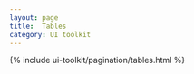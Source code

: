 ```yaml
---
layout: page
title:  Tables
category: UI toolkit
---
```


{% include ui-toolkit/pagination/tables.html %}